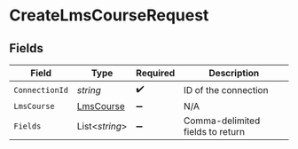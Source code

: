 # CreateLmsCourseRequest


## Fields

| Field                                             | Type                                              | Required                                          | Description                                       |
| ------------------------------------------------- | ------------------------------------------------- | ------------------------------------------------- | ------------------------------------------------- |
| `ConnectionId`                                    | *string*                                          | :heavy_check_mark:                                | ID of the connection                              |
| `LmsCourse`                                       | [LmsCourse](../../Models/Components/LmsCourse.md) | :heavy_minus_sign:                                | N/A                                               |
| `Fields`                                          | List<*string*>                                    | :heavy_minus_sign:                                | Comma-delimited fields to return                  |